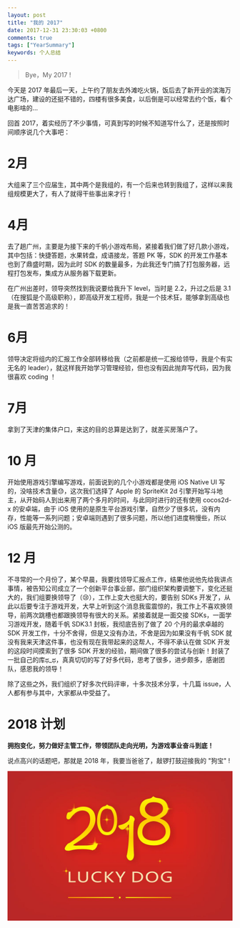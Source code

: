 ```yaml
---
layout: post
title: "我的 2017"
date: 2017-12-31 23:30:03 +0800
comments: true
tags: ["YearSummary"]
keywords: 个人总结
---
```


> Bye，My 2017 ! 

今天是 2017 年最后一天，上午约了朋友去外滩吃火锅，饭后去了新开业的滨海万达广场，建设的还挺不错的，四楼有很多美食，以后倒是可以经常去约个饭，看个电影啥的...

回首 2017，着实经历了不少事情，可真到写的时候不知道写什么了，还是按照时间顺序说几个大事吧：

# 2月

大组来了三个应届生，其中两个是我组的，有一个后来也转到我组了，这样以来我组规模更大了，有人了就得干些事出来才行！

# 4月

去了趟广州，主要是为接下来的千帆小游戏布局，紧接着我们做了好几款小游戏，其中包括：快捷答题，水果转盘，成语接龙，答题 PK 等，SDK 的开发工作基本也到了鼎盛时期，因为此时 SDK 的数量最多，为此我还专门搞了打包服务器，远程打包发布，集成方从服务器下载更新。

在广州出差时，领导突然找到我说要给我升下 level，当时是 2.2，升过之后是 3.1（在搜狐是个高级职称），即高级开发工程师，我是一个技术狂，能够拿到高级也是我一直苦苦追求的！

# 6月

领导决定将组内的汇报工作全部转移给我（之前都是统一汇报给领导，我是个有实无名的 leader），就这样我开始学习管理经验，但也没有因此抛弃写代码，因为我很喜欢 coding ！

# 7月

拿到了天津的集体户口，来这的目的总算是达到了，就差买房落户了。

# 10 月

开始使用游戏引擎编写游戏，前面说到的几个小游戏都是使用 iOS Native UI 写的，没啥技术含量😓，这次我们选择了 Apple 的 SpriteKit 2d 引擎开始写斗地主，从开始码人到出来用了两个多月的时间，与此同时进行的还有使用 cocos2d-x 的安卓端，由于 iOS 使用的是原生平台游戏引擎，自然少了很多坑，没有内存，性能等一系列问题；安卓端则遇到了很多问题，所以他们进度稍慢些，所以 iOS 版最先开始公测的。

# 12 月

不寻常的一个月份了，某个早晨，我要找领导汇报点工作，结果他说他先给我讲点事情，被告知公司成立了一个创新平台事业部，部门组织架构要调整下，变化还挺大的，我们组要换领导了（😢），工作上变大也挺大的，要告别 SDKs 开发了，从此以后要专注于游戏开发，大早上听到这个消息我蛮震惊的，我工作上不喜欢换领导，前两次跳槽也都跟换领导有很大的关系。紧接着就是一面交接 SDKs，一面学习游戏开发，随着千帆 SDK3.1 封板，我彻底告别了做了 20 个月的最求卓越的 SDK 开发工作，十分不舍得，但是又没有办法，不舍是因为如果没有千帆 SDK 就没有我来天津这件事，也没有现在我带起来的这帮人，不得不承认在做 SDK 开发的这段时间摸索到了很多 SDK 开发的经验，期间做了很多的尝试与创新！封装了一批自己的库ಥ_ಥ，真真切切的写了好多代码，思考了很多，进步颇多，感谢团队，感恩我的领导！

除了这些之外，我们组织了好多次代码评审，十多次技术分享，十几篇 issue，人人都有参与其中，大家都从中受益了。

# 2018 计划

**拥抱变化，努力做好主管工作，带领团队走向光明，为游戏事业奋斗到底！**

说点高兴的话题吧，那就是 2018 年，我要当爸爸了，敲锣打鼓迎接我的 "狗宝" !

![](/images/201712/2018.jpeg)